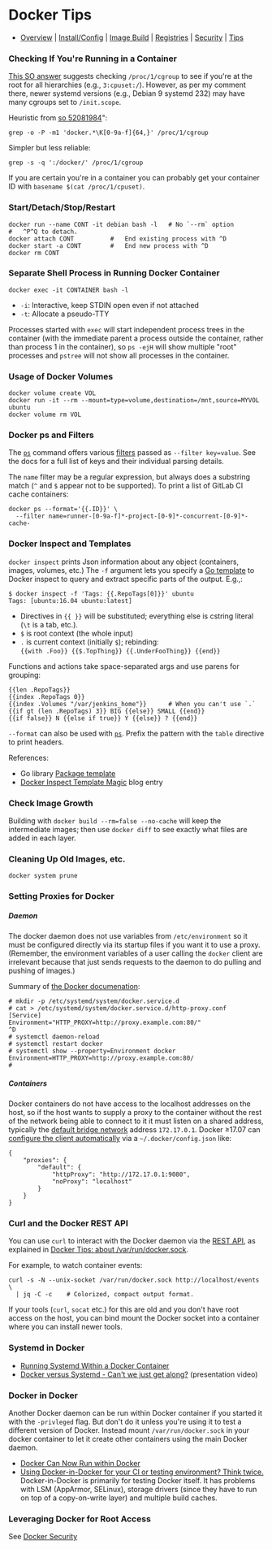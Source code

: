 Docker Tips
===========

* [Overview](README.md) | [Install/Config](config.md) | [Image Build](image.md)
  | [Registries](registries.md) | [Security](security.md) | [Tips](tips.md)

### Checking If You're Running in a Container

[This SO answer][so-23513045] suggests checking `/proc/1/cgroup` to
see if you're at the root for all hierarchies (e.g., `3:cpuset:/`).
However, as per my comment there, newer systemd versions (e.g.,
Debian 9 systemd 232) may have many cgroups set to `/init.scope`.

Heuristic from [so 52081984]":

    grep -o -P -m1 'docker.*\K[0-9a-f]{64,}' /proc/1/cgroup

Simpler but less reliable:

    grep -s -q ':/docker/' /proc/1/cgroup

If you are certain you're in a container you can probably get your
container ID with `basename $(cat /proc/1/cpuset)`.

### Start/Detach/Stop/Restart

    docker run --name CONT -it debian bash -l   # No `--rm` option
    #   ^P^Q to detach.
    docker attach CONT          #   End existing process with ^D
    docker start -a CONT        #   End new process with ^D
    docker rm CONT

### Separate Shell Process in Running Docker Container

    docker exec -it CONTAINER bash -l

* `-i`: Interactive, keep STDIN open even if not attached
* `-t`: Allocate a pseudo-TTY

Processes started with `exec` will start independent process trees in
the container (with the immediate parent a process outside the
container, rather than process 1 in the container), so `ps -ejH` will
show multiple "root" processes and `pstree` will not show all
processes in the container.

### Usage of Docker Volumes

    docker volume create VOL
    docker run -it --rm --mount=type=volume,destination=/mnt,source=MYVOL ubuntu
    docker volume rm VOL

### Docker ps and Filters

The [`ps`] command offers various [filters][ps-filtering] passed as
`--filter key=value`. See the docs for a full list of keys and their
individual parsing details.

The `name` filter may be a regular expression, but always does a
substring match (`^` and `$` appear not to be supported). To print
a list of GitLab CI cache containers:

    docker ps --format='{{.ID}}' \
      --filter name=runner-[0-9a-f]*-project-[0-9]*-concurrent-[0-9]*-cache-

### Docker Inspect and Templates

`docker inspect` prints Json information about any object (containers,
images, volumes, etc.) The `-f` argument lets you specify a [Go
template] to Docker inspect to query and extract specific parts of the
output. E.g.,:

    $ docker inspect -f 'Tags: {{.RepoTags[0]}}' ubuntu
    Tags: [ubuntu:16.04 ubuntu:latest]

* Directives in `{{ }}` will be substituted; everything else is
  cstring literal (`\t` is a tab, etc.).
* `$` is root context (the whole input)
* `.` is current context (initially `$`);  rebinding:  
  `{{with .Foo}} {{$.TopThing}} {{.UnderFooThing}} {{end}}`

Functions and actions take space-separated args and use parens for
grouping:

    {{len .RepoTags}}
    {{index .RepoTags 0}}
    {{index .Volumes "/var/jenkins_home"}}      # When you can't use `.`
    {{if gt (len .RepoTags) 3}} BIG {{else}} SMALL {{end}}
    {{if false}} N {{else if true}} Y {{else}} ? {{end}}

`--format` can also be used with [`ps`]. Prefix the pattern with the
`table` directive to print headers.

References:
* Go library [Package template][go template]
* [Docker Inspect Template Magic][ditm] blog entry

### Check Image Growth

Building with `docker build --rm=false --no-cache` will keep the
intermediate images; then use `docker diff` to see exactly what files
are added in each layer.

### Cleaning Up Old Images, etc.

`docker system prune`

### Setting Proxies for Docker

##### Daemon

The docker daemon does not use variables from `/etc/environment` so it
must be configured directly via its startup files if you want it to
use a proxy. (Remember, the environment variables of a user calling
the `docker` client are irrelevant because that just sends requests to
the daemon to do pulling and pushing of images.)

Summary of [the Docker documenation][daemon-proxy]:

    # mkdir -p /etc/systemd/system/docker.service.d
    # cat > /etc/systemd/system/docker.service.d/http-proxy.conf
    [Service]
    Environment="HTTP_PROXY=http://proxy.example.com:80/"
    ^D
    # systemctl daemon-reload
    # systemctl restart docker
    # systemctl show --property=Environment docker
    Environment=HTTP_PROXY=http://proxy.example.com:80/
    #

[daemon-proxy]: https://docs.docker.com/config/daemon/systemd/#httphttps-proxy

##### Containers

Docker containers do not have access to the localhost addresses on the
host, so if the host wants to supply a proxy to the container without
the rest of the network being able to connect to it it must listen on
a shared address, typically the [default bridge network] address
`172.17.0.1`. Docker ≥17.07 can [configure the client
automatically][client-proxy] via a `~/.docker/config.json` like:

    {
        "proxies": {
            "default": {
                "httpProxy": "http://172.17.0.1:9080",
                "noProxy": "localhost"
            }
        }
    }

[default bridge network]: https://docs.docker.com/network/
[client-proxy]: https://docs.docker.com/network/proxy/

### Curl and the Docker REST API

You can use `curl` to interact with the Docker daemon via the [REST
API], as explained in [Docker Tips: about /var/run/docker.sock][juggery].

For example, to watch container events:

    curl -s -N --unix-socket /var/run/docker.sock http://localhost/events \
      | jq -C -c    # Colorized, compact output format.

If your tools (`curl`, `socat` etc.) for this are old and you don't
have root access on the host, you can bind mount the Docker socket
into a container where you can install newer tools.

### Systemd in Docker

- [Running Systemd Within a Docker Container](https://rhatdan.wordpress.com/2014/04/30/running-systemd-within-a-docker-container/)
- [Docker versus Systemd - Can't we just get along?](https://www.youtube.com/watch?v=93VPog3EKbs#t=18m16)
  (presentation video)

### Docker in Docker

Another Docker daemon can be run within Docker container if you
started it with the `-privleged` flag. But don't do it unless you're
using it to test a different version of Docker. Instead mount
`/var/run/docker.sock` in your docker container to let it create other
containers using the main Docker daemon.

* [Docker Can Now Run within Docker][dind]
* [Using Docker-in-Docker for your CI or testing environment? Think
  twice.][dind-no-ci] Docker-in-Docker is primarily for testing Docker
  itself. It has problems with LSM (AppArmor, SELinux), storage
  drivers (since they have to run on top of a copy-on-write layer) and
  multiple build caches.

[dind-no-ci]: https://jpetazzo.github.io/2015/09/03/do-not-use-docker-in-docker-for-ci/
[dind]: https://blog.docker.com/2013/09/docker-can-now-run-within-docker/

### Leveraging Docker for Root Access

See [Docker Security](security.md)



<!-------------------------------------------------------------------->
[REST API]: https://docs.docker.com/engine/api/v1.24/
[`ps`]: https://docs.docker.com/engine/reference/commandline/ps/#formatting
[ditm]: https://container-solutions.com/docker-inspect-template-magic/
[go template]: https://golang.org/pkg/text/template/
[juggery]: https://medium.com/lucjuggery/about-var-run-docker-sock-3bfd276e12fd
[ps-filtering]: https://docs.docker.com/engine/reference/commandline/ps/#filtering
[so 52081984]: https://stackoverflow.com/a/52081984/107294
[so-23513045]: https://stackoverflow.com/q/23513045/107294
